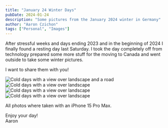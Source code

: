 ```yaml
---
title: "January 24 Winter Days"
pubDate: 2024-01-24
description: "Some pictures from the January 2024 winter in Germany"
author: "Aaron Czichon"
tags: ["Personal", "Images"]
---
```


After stressful weeks and days ending 2023 and in the beginning of 2024 I finally found a resting day last Saturday.
I took the day completely off from technology prepared some more stuff for the moving to Canada and went outside to take some winter pictures.

I want to share them with you!

![Cold days with a view over landscape and a road](https://directus.aaronczichon.de/assets/0b1983cf-0279-4441-8812-7cf3ade4129c?download&width=750)
![Cold days with a view over landscape](https://directus.aaronczichon.de/assets/7193ea54-c084-4442-972a-fd7f955fde21?download&width=750)
![Cold days with a view over landscape](https://directus.aaronczichon.de/assets/bbebbc3c-535d-4ffb-a248-3519fbb723a1?download&width=750)
![Cold days with a view over landscape](https://directus.aaronczichon.de/assets/c38040b9-1656-4668-9594-d4b0361eec70?download&width=750)

All photos where taken with an iPhone 15 Pro Max.

Enjoy your day!  
Aaron
